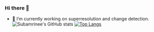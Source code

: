 ### Hi there 👋

<!--
**Submarinee/Submarinee** is a ✨ _special_ ✨ repository because its `README.md` (this file) appears on your GitHub profile.

Here are some ideas to get you started:

- 🔭 I’m currently working on ...
- 🌱 I’m currently learning ...
- 👯 I’m looking to collaborate on ...
- 🤔 I’m looking for help with ...
- 💬 Ask me about ...
- 📫 How to reach me: ...
- 😄 Pronouns: ...
- ⚡ Fun fact: ...
-->
- 🔭 I’m currently working on superresolution and change detection.
![Subamrinee's GitHub stats](https://github-readme-stats.vercel.app/api?username=Subamrinee&show_icons=true&theme=tokyonight)
[![Top Langs](https://github-readme-stats.vercel.app/api/top-langs/?username=Christmas&layout=compact)](https://github.com/Christmas/github-readme-stats)
